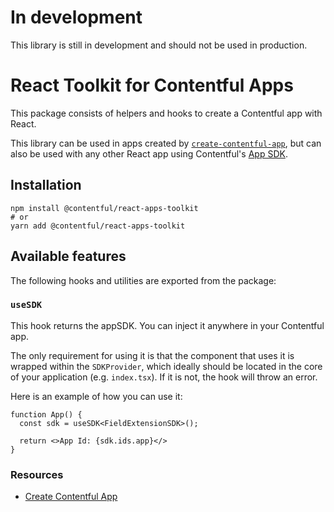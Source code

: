 # In development

This library is still in development and should not be used in production.

# React Toolkit for Contentful Apps

This package consists of helpers and hooks to create a Contentful app with React.

This library can be used in apps created by [`create-contentful-app`](https://www.npmjs.com/package/create-contentful-app), but can also be used with any other React app using Contentful's [App SDK](https://www.npmjs.com/package/@contentful/app-sdk).

## Installation

```shell
npm install @contentful/react-apps-toolkit
# or
yarn add @contentful/react-apps-toolkit
```

## Available features

The following hooks and utilities are exported from the package:

### `useSDK`

This hook returns the appSDK. You can inject it anywhere in your Contentful app.

The only requirement for using it is that the component that uses it is wrapped within the `SDKProvider`, which ideally should be
located in the core of your application (e.g. `index.tsx`). If it is not, the hook will throw an error.

Here is an example of how you can use it:

```tsx
function App() {
  const sdk = useSDK<FieldExtensionSDK>();

  return <>App Id: {sdk.ids.app}</>
}

```


### Resources

- [Create Contentful App](https://www.contentful.com/developers/docs/extensibility/app-framework/create-contentful-app/)
